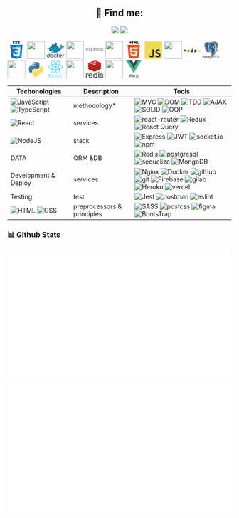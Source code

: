 <h2 align="center">💬 Find me:</h2>
<p align="center">
  <a target="_blank"href="https://t.me/imgusev"><img src="https://img.shields.io/badge/Telegram-20232A?style=for-the-badge&logo=telegram" /></a>
  <a target="_blank"href="https://www.linkedin.com/in/imgusev"><img src="https://img.shields.io/badge/LinkedIn-0077B5?style=for-the-badge&logo=linkedin&logoColor=white" /></a>
</p>

[<img src="https://raw.githubusercontent.com/devicons/devicon/master/icons/css3/css3-original-wordmark.svg" width=40px height=40px/>](https://www.w3schools.com/css/) [<img src="https://cdn.worldvectorlogo.com/logos/django.svg" width=40px height=40px/>](https://www.djangoproject.com/) [<img src="https://raw.githubusercontent.com/devicons/devicon/master/icons/docker/docker-original-wordmark.svg" width=40px height=40px/>](https://www.docker.com/) [<img src="https://www.vectorlogo.zone/logos/elastic/elastic-icon.svg" width=40px height=40px/>](https://www.elastic.co) [<img src="https://raw.githubusercontent.com/devicons/devicon/master/icons/express/express-original-wordmark.svg" width=40px height=40px/>](https://expressjs.com) [<img src="https://www.vectorlogo.zone/logos/figma/figma-icon.svg" width=40px height=40px/>](https://www.figma.com/) [<img src="https://raw.githubusercontent.com/devicons/devicon/master/icons/html5/html5-original-wordmark.svg" width=40px height=40px/>](https://www.w3.org/html/) [<img src="https://raw.githubusercontent.com/devicons/devicon/master/icons/javascript/javascript-original.svg" width=40px height=40px/>](https://developer.mozilla.org/en-US/docs/Web/JavaScript) [<img src="https://www.vectorlogo.zone/logos/kubernetes/kubernetes-icon.svg" width=40px height=40px/>](https://kubernetes.io) [<img src="https://raw.githubusercontent.com/devicons/devicon/master/icons/nodejs/nodejs-original-wordmark.svg" width=40px height=40px/>](https://nodejs.org) [<img src="https://raw.githubusercontent.com/devicons/devicon/master/icons/postgresql/postgresql-original-wordmark.svg" width=40px height=40px/>](https://www.postgresql.org) [<img src="https://www.vectorlogo.zone/logos/pptrdev/pptrdev-official.svg" width=40px height=40px/>](https://github.com/puppeteer/puppeteer) [<img src="https://raw.githubusercontent.com/devicons/devicon/master/icons/python/python-original.svg" width=40px height=40px/>](https://www.python.org) [<img src="https://raw.githubusercontent.com/devicons/devicon/master/icons/react/react-original-wordmark.svg" width=40px height=40px/>](https://reactjs.org/) [<img src="https://reactnative.dev/img/header_logo.svg" width=40px height=40px/>](https://reactnative.dev/) [<img src="https://raw.githubusercontent.com/devicons/devicon/master/icons/redis/redis-original-wordmark.svg" width=40px height=40px/>](https://redis.io) [<img src="https://raw.githubusercontent.com/detain/svg-logos/780f25886640cef088af994181646db2f6b1a3f8/svg/selenium-logo.svg" width=40px height=40px/>](https://www.selenium.dev) [<img src="https://raw.githubusercontent.com/devicons/devicon/master/icons/vuejs/vuejs-original-wordmark.svg" width=40px height=40px/>](https://vuejs.org/)

| Techonologies | Description | Tools |
| --- | --- | --- |
| ![JavaScript](https://img.shields.io/badge/JavaScript-20232A?style=for-the-badge&logo=javascript) ![TypeScript](https://img.shields.io/badge/TypeScript-20232A?style=for-the-badge&logo=typescript) | methodology\* | ![MVC](https://img.shields.io/badge/mvc-20232A?style=for-the-badge) ![DOM](https://img.shields.io/badge/dom-20232A?style=for-the-badge) ![TDD](https://img.shields.io/badge/tdd-20232A?style=for-the-badge) ![AJAX](https://img.shields.io/badge/ajax-20232A?style=for-the-badge) ![SOLID](https://img.shields.io/badge/solid-20232A?style=for-the-badge) ![OOP](https://img.shields.io/badge/oop-20232A?style=for-the-badge) |
| ![React](https://img.shields.io/badge/React-20232A?style=for-the-badge&logo=react) | services | ![react-router](https://img.shields.io/badge/React_Router-20232A?style=for-the-badge&logo=react-router) ![Redux](https://img.shields.io/badge/Redux-20232A?style=for-the-badge&logo=redux&logoColor=7749BD) ![React Query](https://img.shields.io/badge/ReactQuery-20232A?style=for-the-badge&logo=reactquery) |
| ![NodeJS](https://img.shields.io/badge/node.js-20232A?style=for-the-badge&logo=node.js) | stack | ![Express](https://img.shields.io/badge/express.js-20232A?style=for-the-badge&logo=express) ![JWT](https://img.shields.io/badge/JWT-20232A?style=for-the-badge&logo=jsonwebtokens) ![socket.io](https://img.shields.io/badge/socket.io-20232A?style=for-the-badge&logo=socket.io) ![npm](https://img.shields.io/badge/npm-20232A?style=for-the-badge&logo=npm) |
| DATA | ORM &DB | ![Redis](https://img.shields.io/badge/redis-20232A?style=for-the-badge&logo=redis&logoColor=red) ![postgresql](https://img.shields.io/badge/postgresql-20232A?style=for-the-badge&logo=postgresql) ![sequelize](https://img.shields.io/badge/Sequelize-20232A?style=for-the-badge&logo=Sequelize) ![MongoDB](https://img.shields.io/badge/MongoDB-20232A?style=for-the-badge&logo=mongodb&logoColor=green) |
| Development & Deploy | services | ![Nginx](https://img.shields.io/badge/nginx-20232A?style=for-the-badge&logo=nginx&logoColor=green) ![Docker](https://img.shields.io/badge/docker-20232A?style=for-the-badge&logo=docker&logoColor=blue) ![github](https://img.shields.io/badge/github-20232A?style=for-the-badge&logo=github) ![git](https://img.shields.io/badge/git-20232A?style=for-the-badge&logo=git) ![Firebase](https://img.shields.io/badge/firebase-20232A?style=for-the-badge&logo=firebase) ![gilab](https://img.shields.io/badge/gitlab-20232A?style=for-the-badge&logo=gitlab) ![Heroku](https://img.shields.io/badge/heroku-20232A?style=for-the-badge&logo=heroku&logoColor=purple) ![vercel](https://img.shields.io/badge/vercel-20232A?style=for-the-badge&logo=vercel) |
| Testing | test | ![Jest](https://img.shields.io/badge/-jest-20232A?style=for-the-badge&logo=jest&logoColor=brown) ![postman](https://img.shields.io/badge/postman-20232A?style=for-the-badge&logo=postman) ![eslint](https://img.shields.io/badge/eslint-20232A?style=for-the-badge&logo=eslint&logoColor=7C7CEA) |
| ![HTML](https://img.shields.io/badge/HTML5-20232A?style=for-the-badge&logo=html5) ![CSS](https://img.shields.io/badge/CSS3-20232A?style=for-the-badge&logo=css3&logoColor=369AD6) | preprocessors & principles | ![SASS](https://img.shields.io/badge/Sass-20232A?style=for-the-badge&logo=sass) ![postcss](https://img.shields.io/badge/postcss-20232A?style=for-the-badge&logo=postcss&logoColor=DD3A0A) ![figma](https://img.shields.io/badge/figma-20232A?style=for-the-badge&logo=figma) ![BootsTrap](https://img.shields.io/badge/Bootstrap-20232A?style=for-the-badge&logo=bootstrap) |

[//]: # ' ![JavaScript](https://img.shields.io/badge/JavaScript-20232A?style=for-the-badge&logo=javascript) '
[//]: # '<!-- ![TypeScript](https://img.shields.io/badge/TypeScript-20232A?style=for-the-badge&logo=typescript) -->'
[//]: # '<!-- ![React](https://img.shields.io/badge/React-20232A?style=for-the-badge&logo=react) -->'
[//]: # '<!-- ![Redux](https://img.shields.io/badge/Redux-20232A?style=for-the-badge&logo=redux&logoColor=7749BD) -->'
[//]: # '<!-- ![React Query](https://img.shields.io/badge/ReactQuery-20232A?style=for-the-badge&logo=reactquery) -->'
[//]: # '<!-- ![react-router](https://img.shields.io/badge/React_Router-20232A?style=for-the-badge&logo=react-router) -->'
[//]: # '<!-- ![HTML](https://img.shields.io/badge/HTML5-20232A?style=for-the-badge&logo=html5) -->'
[//]: # '<!-- ![CSS](https://img.shields.io/badge/CSS3-20232A?style=for-the-badge&logo=css3&logoColor=369AD6) -->'
[//]: # '<!-- ![SASS](https://img.shields.io/badge/Sass-20232A?style=for-the-badge&logo=sass) -->'
[//]: # '<!-- ![postcss](https://img.shields.io/badge/postcss-20232A?style=for-the-badge&logo=postcss&logoColor=DD3A0A) -->'
[//]: # '<!-- ![figma](https://img.shields.io/badge/figma-20232A?style=for-the-badge&logo=figma) -->'
[//]: # '<!-- ![BootsTrap](https://img.shields.io/badge/Bootstrap-20232A?style=for-the-badge&logo=bootstrap) -->'
[//]: # '<!-- ![NodeJS](https://img.shields.io/badge/node.js-20232A?style=for-the-badge&logo=node.js) -->'
[//]: # '<!-- ![Express](https://img.shields.io/badge/express.js-20232A?style=for-the-badge&logo=express) -->'
[//]: # '<!-- ![socket.io](https://img.shields.io/badge/socket.io-20232A?style=for-the-badge&logo=socket.io) -->'
[//]: # '<!-- ![JWT](https://img.shields.io/badge/JWT-20232A?style=for-the-badge&logo=jsonwebtokens) -->'
[//]: # '<!-- ![vercel](https://img.shields.io/badge/vercel-20232A?style=for-the-badge&logo=vercel) -->'
[//]: # '<!-- ![postgresql](https://img.shields.io/badge/postgresql-20232A?style=for-the-badge&logo=postgresql) -->'
[//]: # '<!-- ![sequelize](https://img.shields.io/badge/Sequelize-20232A?style=for-the-badge&logo=Sequelize) -->'
[//]: # '<!-- ![postman](https://img.shields.io/badge/postman-20232A?style=for-the-badge&logo=postman) -->'
[//]: # '<!-- ![eslint](https://img.shields.io/badge/eslint-20232A?style=for-the-badge&logo=eslint&logoColor=7C7CEA) -->'
[//]: # '<!-- ![git](https://img.shields.io/badge/git-20232A?style=for-the-badge&logo=git) -->'
[//]: # '<!-- ![gilab](https://img.shields.io/badge/gitlab-20232A?style=for-the-badge&logo=gitlab) -->'
[//]: # '<!-- ![github](https://img.shields.io/badge/github-20232A?style=for-the-badge&logo=github) -->'
[//]: # '<!-- ![npm](https://img.shields.io/badge/npm-20232A?style=for-the-badge&logo=npm) -->'

### 📊 Github Stats

<a href='https://github.com/imgusev/github-stats-transparent'>
  
![Stats Overview](https://raw.githubusercontent.com/imgusev/github-stats-transparent/output/generated/overview.svg)
![Most Used Languages](https://raw.githubusercontent.com/imgusev/github-stats-transparent/output/generated/languages.svg)

</a>
